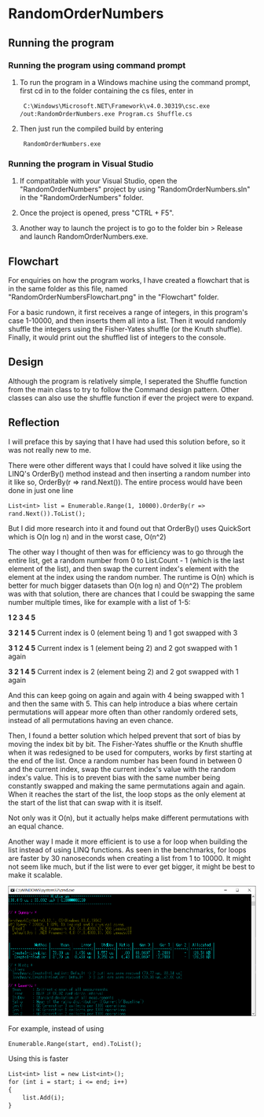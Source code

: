 # RandomOrderNumbers
 
## Running the program

### Running the program using command prompt

1) To run the program in a Windows machine using the command prompt, first cd in to the folder containing the cs files, enter in 
	
 		C:\Windows\Microsoft.NET\Framework\v4.0.30319\csc.exe /out:RandomOrderNumbers.exe Program.cs Shuffle.cs

2) Then just run the compiled build by entering
	
		RandomOrderNumbers.exe
 
### Running the program in Visual Studio

1) If compatitable with your Visual Studio, open the "RandomOrderNumbers" project by using "RandomOrderNumbers.sln" in the "RandomOrderNumbers" folder.

2) Once the project is opened, press "CTRL + F5".

3) Another way to launch the project is to go to the folder bin > Release and launch RandomOrderNumbers.exe.


## Flowchart

For enquiries on how the program works, I have created a flowchart that is in the same folder as this file, named "RandomOrderNumbersFlowchart.png" in the "Flowchart" folder.

For a basic rundown, it first receives a range of integers, in this program's case 1-10000, and then inserts them all into a list.
Then it would randomly shuffle the integers using the Fisher-Yates shuffle (or the Knuth shuffle).
Finally, it would print out the shuffled list of integers to the console.


## Design

Although the program is relatively simple, I seperated the Shuffle function from the main class to try to follow the Command design pattern.
Other classes can also use the shuffle function if ever the project were to expand.


## Reflection

I will preface this by saying that I have had used this solution before, so it was not really new to me.

There were other different ways that I could have solved it like using the LINQ's OrderBy() method instead and then inserting a random number into it like so, OrderBy(r => rand.Next()).
The entire process would have been done in just one line 

	List<int> list = Enumerable.Range(1, 10000).OrderBy(r => rand.Next()).ToList();
	
But I did more research into it and found out that OrderBy() uses QuickSort which is O(n log n) and in the worst case, O(n^2)

The other way I thought of then was for efficiency was to go through the entire list, get a random number from 0 to List.Count - 1 (which is the last element of the list),
and then swap the current index's element with the element at the index using the random number.
The runtime is O(n) which is better for much bigger datasets than O(n log n) and O(n^2)
The problem was with that solution, there are chances that I could be swapping the same number multiple times, like for example with a list of 1-5:

**1 2 3 4 5**

**3 2 1 4 5**			       Current index is 0 (element being 1) and 1 got swapped with 3

**3 1 2 4 5**			       Current index is 1 (element being 2) and 2 got swapped with 1 again

**3 2 1 4 5**			       Current index is 2 (element being 2) and 2 got swapped with 1 again

And this can keep going on again and again with 4 being swapped with 1 and then the same with 5.
This can help introduce a bias where certain permutations will appear more often than other randomly ordered sets, instead of all permutations having an even chance.

Then, I found a better solution which helped prevent that sort of bias by moving the index bit by bit.
The Fisher-Yates shuffle or the Knuth shuffle when it was redesigned to be used for computers, works by first starting at the end of the list.
Once a random number has been found in between 0 and the current index, swap the current index's value with the random index's value.
This is to prevent bias with the same number being constantly swapped and making the same permutations again and again.
When it reaches the start of the list, the loop stops as the only element at the start of the list that can swap with it is itself.

Not only was it O(n), but it actually helps make different permutations with an equal chance.

Another way I made it more efficient is to use a for loop when building the list instead of using LINQ functions. As seen in the benchmarks, for loops are faster by 30 nanoseconds when creating a list from 1 to 10000. It might not seem like much, but if the list were to ever get bigger, it might be best to make it scalable.

![benchmark](/screenshots/benchmark.png)

For example, instead of using

	Enumerable.Range(start, end).ToList();

Using this is faster

	List<int> list = new List<int>();
	for (int i = start; i <= end; i++)
	{
		list.Add(i);
	}